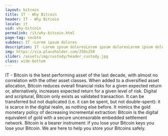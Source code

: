 ```yaml
---
layout: bitcoin
title: IT - Why Bitcoin
header: IT - Why Bitcoin
locale: it
uid: why-bitcoin
permalink: /it/why-bitcoin.html
page-tag: secbtm
subdesc: IT -Lorem ipsum dolores
description: IT -Lorem ipsum doloresLorem ipsum doloresLorem ipsum doloresLorem ipsum doloresLorem ipsum doloresLorem ipsum doloresLorem ipsum doloresLorem ipsum doloresLorem ipsum doloresLorem ipsum doloresLorem ipsum doloresLorem ipsum doloresLorem ipsum doloresLorem ipsum doloresLorem ipsum doloresLorem ipsum doloresLorem ipsum dolores
img: https://via.placeholder.com/250x250
slider: /assets/img/custody/header_custody.jpg
class: wide-bottom
---
```


IT - Bitcoin is the best performing asset of the last decade, with almost no correlation with the other asset classes. When added to a diversified asset allocation, Bitcoin reduces overall financial risks for a given expected return or, alternatively, increases expected return for a given level of risk. Digital and scriptural, Bitcoin only exists as validated transaction. It can be transferred but not duplicated (i.e. it can be spent, but not double-spent): it is scarce in the digital realm, as nothing else before. It mimics the gold monetary policy of decreasing incremental extraction: Bitcoin is the digital equivalent of gold with a secure uncensorable embedded settlement network. Bitcoin is a bearer instrument: if you lose your Bitcoin keys you lose your Bitcoin. We are here to help you store your Bitcoins safely.
